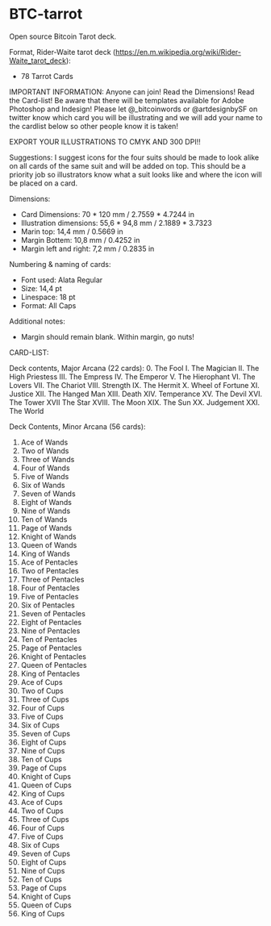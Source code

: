 # BTC-tarrot
Open source Bitcoin Tarot deck.

Format, Rider-Waite tarot deck (https://en.m.wikipedia.org/wiki/Rider-Waite_tarot_deck): 
- 78 Tarrot Cards


IMPORTANT INFORMATION:
Anyone can join! Read the Dimensions! Read the Card-list! Be aware that there will be templates available for Adobe Photoshop and Indesign!
Please let @_bitcoinwords or @artdesignbySF on twitter know which card you will be illustrating and we will add your name to the cardlist below so other people know it is taken!

EXPORT YOUR ILLUSTRATIONS TO CMYK AND 300 DPI!!

Suggestions:
I suggest icons for the four suits should be made to look alike on all cards of the same suit and will be added on top. This should be a priority job so illustrators know what a suit looks like and where the icon will be placed on a card.

Dimensions:
- Card Dimensions: 70 * 120 mm / 2.7559 * 4.7244 in
- Illustration dimensions: 55,6 * 94,8 mm / 2.1889 * 3.7323
- Marin top: 14,4 mm / 0.5669 in
- Margin Bottem: 10,8 mm / 0.4252 in
- Margin left and right: 7,2 mm / 0.2835 in

Numbering & naming of cards:
- Font used: Alata Regular
- Size: 14,4 pt
- Linespace: 18 pt
- Format: All Caps

Additional notes:
- Margin should remain blank. Within margin, go nuts!


CARD-LIST:

 Deck contents, Major Arcana (22 cards):
  0.      The Fool
  I.      The Magician
  II.     The High Priestess
  III.    The Empress
  IV.     The Emperor
  V.      The Hierophant
  VI.     The Lovers
  VII.    The Chariot
  VIII.   Strength
  IX.     The Hermit
  X.      Wheel of Fortune
  XI.     Justice
  XII.    The Hanged Man
  XIII.   Death
  XIV.    Temperance
  XV.     The Devil
  XVI.    The Tower
  XVII    The Star
  XVIII.  The Moon
  XIX.    The Sun
  XX.     Judgement
  XXI.    The World

Deck Contents, Minor Arcana (56 cards):
1.  Ace of Wands
2.  Two of Wands
3.  Three of Wands
4.  Four of Wands
5.  Five of Wands
6.  Six of Wands
7.  Seven of Wands
8.  Eight of Wands
9.  Nine of Wands
10. Ten of Wands
11. Page of Wands
12. Knight of Wands
13. Queen of Wands
14. King of Wands
15. Ace of Pentacles
16. Two of Pentacles
17. Three of Pentacles
18. Four of Pentacles
19. Five of Pentacles
20. Six of Pentacles
21. Seven of Pentacles
22. Eight of Pentacles
23. Nine of Pentacles
24. Ten of Pentacles
25. Page of Pentacles
26. Knight of Pentacles
27. Queen of Pentacles
28. King of Pentacles
29. Ace of Cups
30. Two of Cups
31. Three of Cups
32. Four of Cups
33. Five of Cups
34. Six of Cups
35. Seven of Cups
36. Eight of Cups
37. Nine of Cups
38. Ten of Cups
39. Page of Cups
40. Knight of Cups
41. Queen of Cups
42. King of Cups
43. Ace of Cups
44. Two of Cups
45. Three of Cups
46. Four of Cups
47. Five of Cups
48. Six of Cups
49. Seven of Cups
50. Eight of Cups
51. Nine of Cups
52. Ten of Cups
53. Page of Cups
54. Knight of Cups
55. Queen of Cups
56. King of Cups

